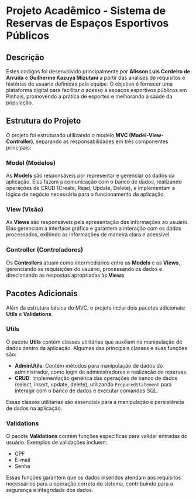 # Projeto Acadêmico - Sistema de Reservas de Espaços Esportivos Públicos

## Descrição
Estes codigos foi desenvolvido principalmente por **Alisson Luis Cordeiro de Arruda** e **Guilherme Kazuya Mizutani** a partir das análises de requisitos e histórias de usuário definidas pela equipe. O objetivo é fornecer uma plataforma digital para facilitar o acesso a espaços esportivos públicos em Pinhais, promovendo a prática de esportes e melhorando a saúde da população.

## Estrutura do Projeto
O projeto foi estruturado utilizando o modelo **MVC (Model-View-Controller)**, separando as responsabilidades em três componentes principais:

### Model (Modelos)
As **Models** são responsáveis por representar e gerenciar os dados da aplicação. Elas fazem a comunicação com o banco de dados, realizando operações de CRUD (Create, Read, Update, Delete), e implementam a lógica de negócio necessária para o funcionamento da aplicação.

### View (Visão)
As **Views** são responsáveis pela apresentação das informações ao usuário. Elas gerenciam a interface gráfica e garantem a interação com os dados processados, exibindo as informações de maneira clara e acessível.

### Controller (Controladores)
Os **Controllers** atuam como intermediários entre as **Models** e as **Views**, gerenciando as requisições do usuário, processando os dados e direcionando as respostas apropriadas às **Views**.

## Pacotes Adicionais
Além da estrutura básica do MVC, o projeto inclui dois pacotes adicionais: **Utils** e **Validations**.

### Utils
O pacote **Utils** contém classes utilitárias que auxiliam na manipulação de dados dentro da aplicação. Algumas das principais classes e suas funções são:
- **AdminUtils**: Contém métodos para manipulação de dados do administrador, como login de administradores e realização de reservas.
- **CRUD**: Implementação genérica das operações de banco de dados (select, insert, update, delete), utilizando `PreparedStatement` para interagir com o banco de dados e executar comandos SQL.

Essas classes utilitárias são essenciais para a manipulação e persistência de dados na aplicação.

### Validations
O pacote **Validations** contém funções específicas para validar entradas do usuário. Exemplos de validações incluem:
- CPF
- E-mail
- Senha

Essas funções garantem que os dados inseridos atendam aos requisitos necessários para a operação correta do sistema, contribuindo para a segurança e integridade dos dados.

